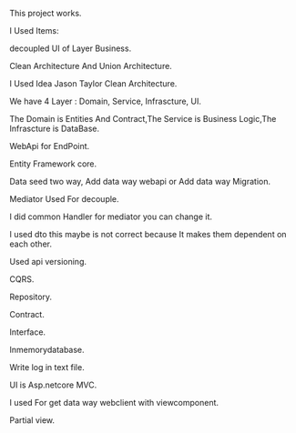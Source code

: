 This project works. 

I Used Items:

decoupled UI of Layer Business.

Clean Architecture And Union Architecture.

I Used Idea Jason Taylor Clean Architecture.

We have 4 Layer : Domain, Service, Infrascture, UI.

The Domain is Entities And Contract,The Service is Business Logic,The Infrascture is DataBase.

WebApi for EndPoint.

Entity Framework core.

Data seed two way, Add data way webapi or Add data way Migration.

Mediator Used For decouple.

I did common Handler for mediator you can change it.

I used dto this maybe is not correct because It makes them dependent on each other.

Used api versioning.

CQRS.

Repository.

Contract.

Interface.

Inmemorydatabase.

Write log in text file.

UI is Asp.netcore MVC.

I used For get data way webclient with viewcomponent.

Partial view.
